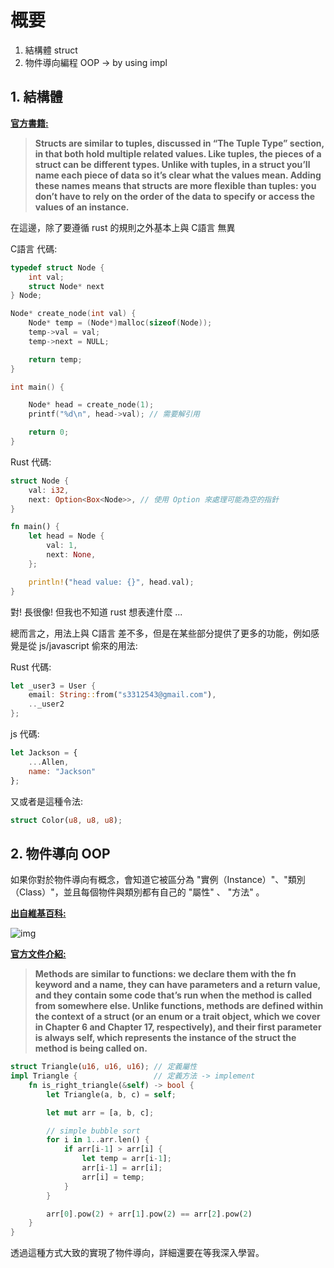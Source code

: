 # 概要

1. 結構體 struct
2. 物件導向編程 OOP -> by using impl

## 1. 結構體

[**官方書籍:**](https://doc.rust-lang.org/book/ch05-01-defining-structs.html#defining-and-instantiating-structs)
> **Structs are similar to tuples, discussed in “The Tuple Type” section, in that both hold multiple related values. Like tuples, the pieces of a struct can be different types. Unlike with tuples, in a struct you’ll name each piece of data so it’s clear what the values mean. Adding these names means that structs are more flexible than tuples: you don’t have to rely on the order of the data to specify or access the values of an instance.**

在這邊，除了要遵循 rust 的規則之外基本上與 C語言 無異

C語言 代碼:
```c
typedef struct Node {
    int val;
    struct Node* next
} Node;

Node* create_node(int val) {
    Node* temp = (Node*)malloc(sizeof(Node));
    temp->val = val;
    temp->next = NULL;

    return temp;
}

int main() {

    Node* head = create_node(1);
    printf("%d\n", head->val); // 需要解引用

    return 0;
}
```
Rust 代碼:
```rs
struct Node {
    val: i32,
    next: Option<Box<Node>>, // 使用 Option 來處理可能為空的指針
}

fn main() {
    let head = Node {
        val: 1,
        next: None,
    };

    println!("head value: {}", head.val);
}
```
對! 長很像! 但我也不知道 rust 想表達什麼 ...

總而言之，用法上與 C語言 差不多，但是在某些部分提供了更多的功能，例如感覺是從 js/javascript 偷來的用法:

Rust 代碼:
```rs
let _user3 = User {
    email: String::from("s3312543@gmail.com"),
    .._user2
};
```
js 代碼:
```js
let Jackson = {
    ...Allen,
    name: "Jackson"
};
```

又或者是這種令法:
```rs
struct Color(u8, u8, u8);
```

## 2. 物件導向 OOP

如果你對於物件導向有概念，會知道它被區分為 "實例（Instance）"、"類別（Class）"，並且每個物件與類別都有自己的 "屬性" 、 "方法" 。

[**出自維基百科:**](https://zh-yue.wikipedia.org/wiki/%E7%89%A9%E4%BB%B6%E5%B0%8E%E5%90%91%E7%B7%A8%E7%A8%8B)

![img](https://upload.wikimedia.org/wikipedia/commons/thumb/9/98/CPT-OOP-objects_and_classes_-_attmeth.svg/langyue-300px-CPT-OOP-objects_and_classes_-_attmeth.svg.png)

[**官方文件介紹:**](https://doc.rust-lang.org/book/ch05-03-method-syntax.html#method-syntax)
> **Methods are similar to functions: we declare them with the fn keyword and a name, they can have parameters and a return value, and they contain some code that’s run when the method is called from somewhere else. Unlike functions, methods are defined within the context of a struct (or an enum or a trait object, which we cover in Chapter 6 and Chapter 17, respectively), and their first parameter is always self, which represents the instance of the struct the method is being called on.**

```rs
struct Triangle(u16, u16, u16); // 定義屬性
impl Triangle {                 // 定義方法 -> implement
    fn is_right_triangle(&self) -> bool {
        let Triangle(a, b, c) = self;

        let mut arr = [a, b, c];

        // simple bubble sort
        for i in 1..arr.len() {
            if arr[i-1] > arr[i] {
                let temp = arr[i-1];
                arr[i-1] = arr[i];
                arr[i] = temp;
            }
        }

        arr[0].pow(2) + arr[1].pow(2) == arr[2].pow(2)
    }
}
```

透過這種方式大致的實現了物件導向，詳細還要在等我深入學習。